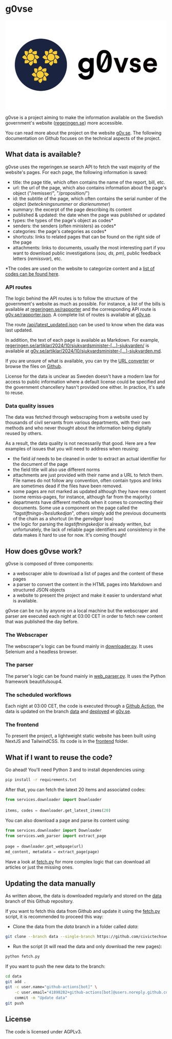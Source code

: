 # g0vse

![Logo of the g0vse project](./g0vse.png)

g0vse is a project aiming to make the information available on the Swedish government's website ([regeringen.se](https://www.regeringen.se)) more accessible.

You can read more about the project on the website [g0v.se](https://g0v.se). The following documentation on Github focuses on the technical aspects of the project.

## What data is available?

g0vse uses the regeringen.se search API to fetch the vast majority of the website's pages. For each page, the following information is saved:

- title: the page title, which often contains the name of the report, bill, etc.
- url: the url of the page, which also contains information about the page's object ("/remisser/", "/proposition/")
- id: the subtitle of the page, which often contains the serial number of the object (*beteckningsnummer* or *diarienummer*)
- summary: the excerpt of the page describing its content
- published & updated: the date when the page was published or updated
- types: the types of the page's object as codes*
- senders: the senders (often ministers) as codes*
- categories: the page's categories as codes*
- shortcuts: links to related pages that can be found on the right side of the page
- attachments: links to documents, usually the most interesting part if you want to download public investigations (*sou, ds, pm*), public feedback letters (*remissvar*), etc.

*The codes are used on the website to categorize content and a [list of codes can be found here](https://g0v.se/api/codes.json).

### API routes

The logic behind the API routes is to follow the structure of the government's website as much as possible. For instance, a list of the bills is available at [regeringen.se/rapporter](https://regeringen.se/rapporter) and the corresponding API route is [g0v.se/rapporter.json](https://g0v.se/rapporter.json). A complete list of routes is available at [g0v.se](https://g0v.se).

The route [/api/latest_updated.json](https://g0v.se/api/latest_updated.json) can be used to know when the data was last updated.

In addition, the text of each page is available as Markdown. For example, [regeringen.se/artiklar/2024/10/sjukvardsminister-[...]-sjukvarden/](https://regeringen.se/artiklar/2024/10/sjukvardsminister-acko-ankarberg-johansson-om-budgetsatsningar-pa-halso--och-sjukvarden/) is available at [g0v.se/artiklar/2024/10/sjukvardsminister-[...]-sjukvarden.md](https://g0v.se/artiklar/2024/10/sjukvardsminister-acko-ankarberg-johansson-om-budgetsatsningar-pa-halso--och-sjukvarden.md).

If you are unsure of what is available, you can try the [URL converter](https://g0v.se) or browse the files on [Github](https://github.com/civictechsweden/g0vse/tree/data).

License for the data is unclear as Sweden doesn't have a modern law for access to public information where a default license could be specified and the government chancellery hasn't provided one either. In practice, it's safe to reuse.

### Data quality issues

The data was fetched through webscraping from a website used by thousands of civil servants from various departments, with their own methods and who never thought about the information being digitally reused by others.

As a result, the data quality is not necessarily that good. Here are a few examples of issues that you will need to address when reusing:

- the field *id* needs to be cleaned in order to extract an actual identifier for the document of the page
- the field title will also use different norms
- attachments are just provided with their name and a URL to fetch them. File names do not follow any convention, often contain typos and links are sometimes dead if the files have been removed.
- some pages are not marked as updated although they have new content (some remiss-pages, for instance, although far from the majority)
- departments have different methods when it comes to connecting their documents. Some use a component on the page called the "*lagstiftnings-/beslutkedjan*", others simply add the previous documents of the chain as a shortcut (in the *genvägar* box)
- the logic for parsing the *lagstiftningskedjor* is already written, but unfortunately, the lack of reliable page identifiers and consistency in the data makes it hard to use for now. It's coming though!

## How does g0vse work?

g0vse is composed of three components:

- a webscraper able to download a list of pages and the content of these pages
- a parser to convert the content in the HTML pages into Markdown and structured JSON objects
- a website to present the project and make it easier to understand what is available.

g0vse can be run by anyone on a local machine but the webscraper and parser are executed each night at 03:00 CET in order to fetch new content that was published the day before.

### The Webscraper

The webscraper's logic can be found mainly in [downloader.py](./services/downloader.py). It uses Selenium and a headless browser.

### The parser

The parser's logic can be found mainly in [web_parser.py](./services/web_parser.py). It uses the Python framework beautifulsoup4.

### The scheduled workflows

Each night at 03:00 CET, the code is executed through a [Github Action](https://github.com/civictechsweden/g0vse/blob/master/.github/workflows/download.yml), the data is updated on the branch [data](https://github.com/civictechsweden/g0vse/tree/data) and [deployed](https://github.com/civictechsweden/g0vse/blob/master/.github/workflows/static.yml) at [g0v.se](https://g0v.se).

### The frontend

To present the project, a lightweight static website has been built using NextJS and TailwindCSS. Its code is in the [frontend](./frontend/) folder.

## What if I want to reuse the code?

Go ahead! You'll need Python 3 and to install dependencies using:

```bash
pip install -r requirements.txt
```

After that, you can fetch the latext 20 items and associated codes:

```python
from services.downloader import Downloader

items, codes = downloader.get_latest_items(20)
```

You can also download a page and parse its content using:

```python
from services.downloader import Downloader
from services.web_parser import extract_page

page = downloader.get_webpage(url)
md_content, metadata = extract_page(page)
```

Have a look at [fetch.py](./fetch.py) for more complex logic that can download all articles or just the missing ones.

## Updating the data manually

As written above, the data is downloaded regularly and stored on the [data](https://github.com/civictechsweden/g0vse/tree/data) branch of this Github repository.

If you want to fetch this data from Github and update it using the [fetch.py](./fetch.py) script, it is recommended to proceed this way:

- Clone the data from the *data* branch in a folder called *data*:

```bash
git clone --branch data --single-branch https://github.com/civictechsweden/g0vse.git data
```

- Run the script (it will read the data and only download the new pages):

```bash
python fetch.py
```

If you want to push the new data to the branch:

```bash
cd data
git add .
git -c user.name="github-actions[bot]" \
    -c user.email="41898282+github-actions[bot]@users.noreply.github.com" \
    commit -m "Update data"
git push
```

## License

The code is licensed under AGPLv3.
